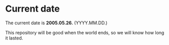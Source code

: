 # Current date

The current date is **2005.05.26.** (YYYY.MM.DD.)

This repository will be good when the world ends, so we will know how long it lasted.